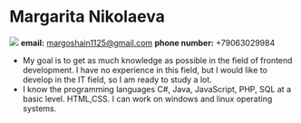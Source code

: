 # Margarita Nikolaeva
![](https://dub01pap001files.storage.live.com/y4pkhgzse8vO8kWj7-Bw2Vmj4_pOGzNqbmieO3MfQwmVmJA1KOtve6VSllpr9Jm9QGeFalS7BxW2o5WtsFnOJXylrPatfkNkehLT7H915JMmDPpxY0F3TqltEHy3bQMJW-ljHUTwzECjzemQuYFj_ekN8lSoGpANOmP_tH_7dK7DawQMikSBNvfMo57QJFBucHdO3PtZhoCHw7q5OUcm_Y2GmYnyvEv1gpI_aQGUAKz6io/QY_Tq3KagnE.jpg?psid=1&width=1156&height=651)
**email:** margoshain1125@gmail.com
**phone number:** +79063029984

- My goal is to get as much knowledge as possible in the field of frontend development. I have no experience in this field, but I would like to develop in the IT field, so I am ready to study a lot.
- I know the programming languages C#, Java, JavaScript, PHP, SQL at a basic level. HTML,CSS. I can work on windows and linux operating systems.
